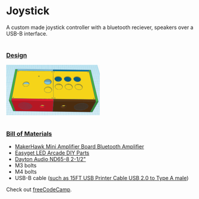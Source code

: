 # Joystick
A custom made joystick controller with a bluetooth reciever, speakers over a USB-B interface.
<br><br>
<h3><b><u>Design</u></b></h3>
<img align="center" height="50%" width="50%"src="joystick.png">
<br><br>
<h3><b><u>Bill of Materials</u></b></h3>
<ul>
  <li><a href="https://www.amazon.com/dp/B08Z3FBSDT" target="_blank" rel="noopener noreferrer">MakerHawk Mini Amplifier Board Bluetooth Amplifier</a>
  <li><a href="https://www.amazon.com/dp/B00WAY9848" target="_blank" rel="noopener noreferrer">Easyget LED Arcade DIY Parts</a>
  <li><a href="https://www.amazon.com/gp/product/B0042GWIZI" target="_blank" rel="noopener noreferrer">Dayton Audio ND65-8 2-1/2"</a>
  <li>M3 bolts
  <li>M4 bolts
  <li>USB-B cable (<a href="https://www.amazon.com/dp/B07KXSBB5P" target="_blank">such as 15FT USB Printer Cable USB 2.0 to Type A male</a>)
</ul>

<p>Check out <a href="https://www.freecodecamp.org/" target="_blank" rel="noopener noreferrer">freeCodeCamp</a>.</p>
